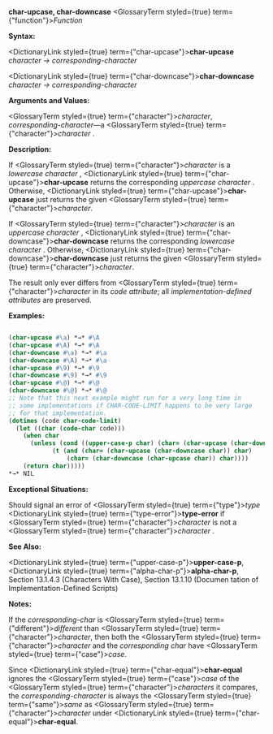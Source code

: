 **char-upcase, char-downcase** <GlossaryTerm styled={true} term={"function"}><i>Function</i></GlossaryTerm> 



**Syntax:** 



<DictionaryLink styled={true} term={"char-upcase"}><b>char-upcase</b></DictionaryLink> *character → corresponding-character* 



<DictionaryLink styled={true} term={"char-downcase"}><b>char-downcase</b></DictionaryLink> *character → corresponding-character* 



**Arguments and Values:** 



<GlossaryTerm styled={true} term={"character"}><i>character</i></GlossaryTerm>, *corresponding-character*—a <GlossaryTerm styled={true} term={"character"}><i>character</i></GlossaryTerm> . 



**Description:** 



If <GlossaryTerm styled={true} term={"character"}><i>character</i></GlossaryTerm> is a *lowercase character* , <DictionaryLink styled={true} term={"char-upcase"}><b>char-upcase</b></DictionaryLink> returns the corresponding *uppercase character* . Otherwise, <DictionaryLink styled={true} term={"char-upcase"}><b>char-upcase</b></DictionaryLink> just returns the given <GlossaryTerm styled={true} term={"character"}><i>character</i></GlossaryTerm>. 



If <GlossaryTerm styled={true} term={"character"}><i>character</i></GlossaryTerm> is an *uppercase character* , <DictionaryLink styled={true} term={"char-downcase"}><b>char-downcase</b></DictionaryLink> returns the corresponding *lowercase character* . Otherwise, <DictionaryLink styled={true} term={"char-downcase"}><b>char-downcase</b></DictionaryLink> just returns the given <GlossaryTerm styled={true} term={"character"}><i>character</i></GlossaryTerm>. 



The result only ever differs from <GlossaryTerm styled={true} term={"character"}><i>character</i></GlossaryTerm> in its *code attribute*; all *implementation-defined attributes* are preserved. 



**Examples:**
```lisp

(char-upcase #\a) *→* #\A 
(char-upcase #\A) *→* #\A 
(char-downcase #\a) *→* #\a 
(char-downcase #\A) *→* #\a 
(char-upcase #\9) *→* #\9 
(char-downcase #\9) *→* #\9 
(char-upcase #\@) *→* #\@ 
(char-downcase #\@) *→* #\@ 
;; Note that this next example might run for a very long time in 
;; some implementations if CHAR-CODE-LIMIT happens to be very large 
;; for that implementation. 
(dotimes (code char-code-limit) 
  (let ((char (code-char code))) 
    (when char 
      (unless (cond ((upper-case-p char) (char= (char-upcase (char-downcase char)) char)) ((lower-case-p char) (char= (char-downcase (char-upcase char)) char)) 
		    (t (and (char= (char-upcase (char-downcase char)) char) 
			    (char= (char-downcase (char-upcase char)) char)))) 
	(return char))))) 
*→* NIL 

```
**Exceptional Situations:** 



Should signal an error of <GlossaryTerm styled={true} term={"type"}><i>type</i></GlossaryTerm> <DictionaryLink styled={true} term={"type-error"}><b>type-error</b></DictionaryLink> if <GlossaryTerm styled={true} term={"character"}><i>character</i></GlossaryTerm> is not a <GlossaryTerm styled={true} term={"character"}><i>character</i></GlossaryTerm> . 







 



 



**See Also:** 



<DictionaryLink styled={true} term={"upper-case-p"}><b>upper-case-p</b></DictionaryLink>, <DictionaryLink styled={true} term={"alpha-char-p"}><b>alpha-char-p</b></DictionaryLink>, Section 13.1.4.3 (Characters With Case), Section 13.1.10 (Documen tation of Implementation-Defined Scripts) 



**Notes:** 



If the *corresponding-char* is <GlossaryTerm styled={true} term={"different"}><i>different</i></GlossaryTerm> than <GlossaryTerm styled={true} term={"character"}><i>character</i></GlossaryTerm>, then both the <GlossaryTerm styled={true} term={"character"}><i>character</i></GlossaryTerm> and the *corresponding char* have <GlossaryTerm styled={true} term={"case"}><i>case</i></GlossaryTerm>. 



Since <DictionaryLink styled={true} term={"char-equal"}><b>char-equal</b></DictionaryLink> ignores the <GlossaryTerm styled={true} term={"case"}><i>case</i></GlossaryTerm> of the <GlossaryTerm styled={true} term={"character"}><i>characters</i></GlossaryTerm> it compares, the *corresponding-character* is always the <GlossaryTerm styled={true} term={"same"}><i>same</i></GlossaryTerm> as <GlossaryTerm styled={true} term={"character"}><i>character</i></GlossaryTerm> under <DictionaryLink styled={true} term={"char-equal"}><b>char-equal</b></DictionaryLink>. 



